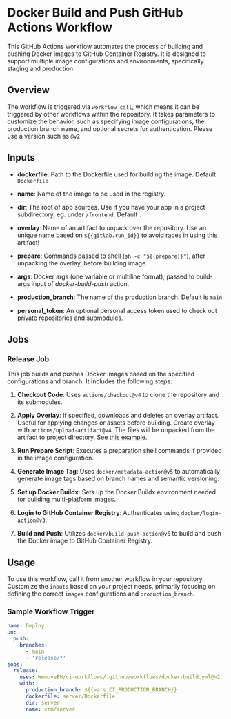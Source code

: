 # Docker Build and Push GitHub Actions Workflow

This GitHub Actions workflow automates the process of building and pushing Docker images to GitHub Container Registry. It is designed to support multiple image configurations and environments, specifically staging and production.

## Overview

The workflow is triggered via `workflow_call`, which means it can be triggered by other workflows within the repository. It takes parameters to customize the behavior, such as specifying image configurations, the production branch name, and optional secrets for authentication.
Please use a version such as `@v2`

## Inputs

- **dockerfile**: Path to the Dockerfile used for building the image. Default `Dockerfile`

- **name**: Name of the image to be used in the registry.

- **dir**: The root of app sources. Use if you have your app in a project subdirectory, eg. under `/frontend`. Default `.`

- **overlay**: Name of an artifact to unpack over the repository. Use an unique name based on `${{gitlab.run_id}}` to avoid races in using this artifact!

- **prepare**: Commands passed to shell (`sh -c "${{prepare}}"`), after unpacking the overlay, before building image.

- **args**: Docker args (one variable or multiline format), passed to build-args input of _docker-build-push_ action.


- **production_branch**: The name of the production branch. Default is `main`.

- **personal_token**: An optional personal access token used to check out private repositories and submodules.

## Jobs

### Release Job

This job builds and pushes Docker images based on the specified configurations and branch. It includes the following steps:

1. **Checkout Code**: Uses `actions/checkout@v4` to clone the repository and its submodules.

2. **Apply Overlay**: If specified, downloads and deletes an overlay artifact. Useful for applying changes or assets before building. Create overlay with `actions/upload-artifact@v4`. The files will be unpacked from the artifact to project directory. See [this example](https://github.com/WeMoveEU/youmove/blob/main/.github/workflows/release.yml#L23).

3. **Run Prepare Script**: Executes a preparation shell commands if provided in the image configuration.

4. **Generate Image Tag**: Uses `docker/metadata-action@v5` to automatically generate image tags based on branch names and semantic versioning.

5. **Set up Docker Buildx**: Sets up the Docker Buildx environment needed for building multi-platform images.

6. **Login to GitHub Container Registry**: Authenticates using `docker/login-action@v3`.

7. **Build and Push**: Utilizes `docker/build-push-action@v6` to build and push the Docker image to GitHub Container Registry.

## Usage

To use this workflow, call it from another workflow in your repository. Customize the `inputs` based on your project needs, primarily focusing on defining the correct `images` configurations and `production_branch`.

### Sample Workflow Trigger

```yaml
name: Deploy
on:
  push:
    branches:
      - main
      - 'release/*'
jobs:
  release:
    uses: WemoveEU/ci-workflows/.github/workflows/docker-build.yml@v2
    with:
      production_branch: ${{vars.CI_PRODUCTION_BRANCH}}
      dockerfile: server/Dockerfile
      dir: server
      name: crm/server
```

